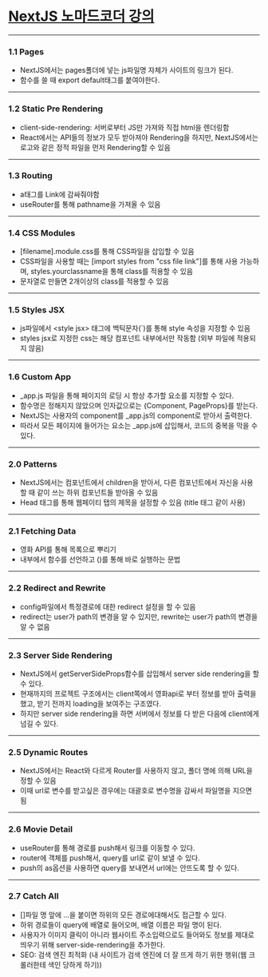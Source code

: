 # [NextJS 노마드코더 강의](https://nomadcoders.co/nextjs-fundamentals/lectures)
___
### 1.1 Pages
* NextJS에서는 pages폴더에 넣는 js파일명 자체가 사이트의 링크가 된다.
* 함수를 쓸 때 export default태그를 붙여야한다.

___
### 1.2 Static Pre Rendering 
* client-side-rendering: 서버로부터 JS만 가져와 직접 html을 렌더링함
* React에서는 API들의 정보가 모두 받아져야 Rendering을 하지만, NextJS에서는 로고와 같은 정적 파일을 먼저 Rendering할 수 있음

___
### 1.3 Routing
* a태그를 Link에 감싸줘야함
* useRouter를 통해 pathname을 가져올 수 있음

___
### 1.4 CSS Modules
* \[filename\].module.css를 통해 CSS파일을 삽입할 수 있음
* CSS파일을 사용할 때는 \[import styles from "css file link"\]를 통해 사용 가능하며, styles.yourclassname을 통해 class를 적용할 수 있음
* 문자열로 만들면 2개이상의 class를 적용할 수 있음

___
### 1.5 Styles JSX
* js파일에서 \<style jsx\> 태그에 백틱문자(\`)를 통해 style 속성을 지정할 수 있음 
* styles jsx로 지정한 css는 해당 컴포넌트 내부에서만 작동함 (외부 파일에 적용되지 않음)

___
### 1.6 Custom App
* _app.js 파일을 통해 페이지의 로딩 시 항상 추가할 요소를 지정할 수 있다.
* 함수명은 정해지지 않았으며 인자값으로는 \{Component, PageProps\}를 받는다.
* NextJS는 사용자의 component를 _app.js의 component로 받아서 출력한다.
* 따라서 모든 페이지에 들어가는 요소는 _app.js에 삽입해서, 코드의 중복을 막을 수 있다.

___
### 2.0 Patterns
* NextJS에서는 컴포넌트에서 children을 받아서, 다른 컴포넌트에서 자신을 사용할 때 같이 쓰는 하위 컴포넌트들 받아올 수 있음
* Head 태그를 통해 웹페이티 탭의 제목을 설정할 수 있음 (title 태그 같이 사용)

___
### 2.1 Fetching Data
* 영화 API를 통해 목록으로 뿌리기
* 내부에서 함수를 선언하고 ()를 통해 바로 실행하는 문법

___
### 2.2 Redirect and Rewrite
* config파일에서 특정경로에 대한 redirect 설정을 할 수 있음
* redirect는 user가 path의 변경을 알 수 있지만, rewrite는 user가 path의 변경을 알 수 없음

___
### 2.3 Server Side Rendering
* NextJS에서 getServerSideProps함수를 삽입해서 server side rendering을 할 수 있다.
* 현재까지의 프로젝트 구조에서는 client쪽에서 영화api로 부터 정보를 받아 출력을했고, 받기 전까지 loading을 보여주는 구조였다.
* 하지만 server side rendering을 하면 서버에서 정보를 다 받은 다음에 client에게 넘길 수 있다.

___
### 2.5 Dynamic Routes
* NextJS에서는 React와 다르게 Router를 사용하지 않고, 폴더 명에 의해 URL을 정할 수 있음
* 이때 url로 변수를 받고싶은 경우에는 대괄호로 변수명을 감싸서 파일명을 지으면 됨

___
### 2.6 Movie Detail
* useRouter를 통해 경로를 push해서 링크를 이동할 수 있다.
* router에 객체를 push해서, query를 url로 같이 보낼 수 있다.
* push의 as옵션을 사용하면 query를 보내면서 url에는 안뜨도록 할 수 있다.

___
### 2.7 Catch All
* \[\]파일 명 앞에 ...을 붙이면 하위의 모든 경로에대해서도 접근할 수 있다.
* 하위 경로들이 query에 배열로 들어오며, 배열 이름은 파일 명이 된다.
* 사용자가 이미지 클릭이 아니라 웹사이트 주소입력으로도 들어와도 정보를 제대로 띄우기 위해 server-side-rendering을 추가한다.
* SEO: 검색 엔진 최적화 (내 사이트가 검색 엔진에 더 잘 뜨게 하기 위한 행위(웹 크롤러한테 색인 당하게 하기))